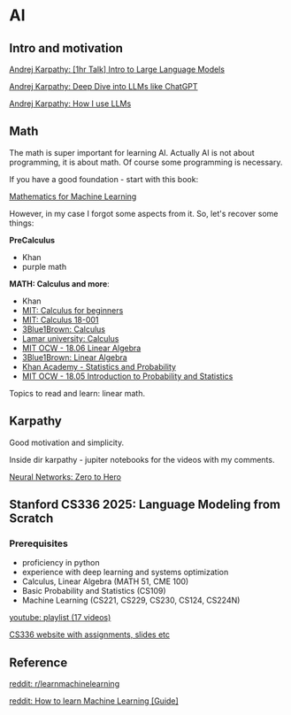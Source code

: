 # AI

## Intro and motivation

[Andrej Karpathy: [1hr Talk] Intro to Large Language Models](https://youtu.be/zjkBMFhNj_g?si=WDioUe2kJMuOacek)

[Andrej Karpathy: Deep Dive into LLMs like ChatGPT](https://youtu.be/7xTGNNLPyMI?si=o8aLLGHbvDHmDEBA)

[Andrej Karpathy: How I use LLMs ](https://youtu.be/EWvNQjAaOHw?si=mk8Sq5rXwjKfpMkX)

## Math

The math is super important for learning AI. Actually AI is not about
programming, it is about math. Of course some programming is necessary.

If you have a good foundation - start with this book:

[Mathematics for Machine Learning](https://mml-book.github.io/)

However, in my case I forgot some aspects from it.
So, let's recover some things:

**PreCalculus**
- Khan
- purple math

**MATH: Calculus and more**:
- Khan
- [MIT: Calculus for beginners](https://math.mit.edu/~djk/calculus_beginners/index.html)
- [MIT: Calculus 18-001](https://ocw.mit.edu/courses/res-18-001-calculus-fall-2023/pages/textbook/)
- [3Blue1Brown: Calculus](https://www.3blue1brown.com/topics/calculus)
- [Lamar university: Calculus](https://tutorial.math.lamar.edu/classes/calci/calci.aspx)
- [MIT OCW - 18.06 Linear Algebra](https://ocw.mit.edu/courses/mathematics/18-06-linear-algebra-spring-2010/index.htm)
- [3Blue1Brown: Linear Algebra](https://www.3blue1brown.com/topics/linear-algebra)
- [Khan Academy - Statistics and Probability](https://www.khanacademy.org/math/statistics-probability)
- [MIT OCW - 18.05 Introduction to Probability and Statistics](https://ocw.mit.edu/courses/mathematics/18-05-introduction-to-probability-and-statistics-spring-2014/index.htm)

Topics to read and learn: linear math.

## Karpathy

Good motivation and simplicity.

Inside dir karpathy - jupiter notebooks for the videos with my comments.

[Neural Networks: Zero to Hero](https://www.youtube.com/playlist?list=PLAqhIrjkxbuWI23v9cThsA9GvCAUhRvKZ)

## Stanford CS336 2025: Language Modeling from Scratch

### Prerequisites

- proficiency in python
- experience with deep learning and systems optimization
- Calculus, Linear Algebra (MATH 51, CME 100)
- Basic Probability and Statistics (CS109)
- Machine Learning (CS221, CS229, CS230, CS124, CS224N)

[youtube: playlist (17 videos)](https://www.youtube.com/playlist?list=PLoROMvodv4rOY23Y0BoGoBGgQ1zmU_MT_)

[CS336 website with assignments, slides etc](https://stanford-cs336.github.io/spring2025/)

## Reference
[reddit: r/learnmachinelearning ](https://www.reddit.com/r/learnmachinelearning/)

[reddit: How to learn Machine Learning [Guide]](https://www.reddit.com/r/learnmachinelearning/comments/nhxuhl/how_to_learn_machine_learning_guide/)

